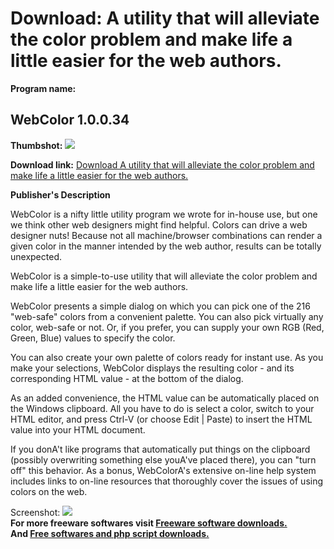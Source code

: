 # Download: A utility that will alleviate the color problem and make life a little easier for the web authors.

**Program name:**

## WebColor 1.0.0.34

  
**Thumbshot:** ![](http://www.freewarefiles.com/screenshot/lexcraftwebcolor_md.gif)   
  
**Download link:** [Download A utility that will alleviate the color problem and make life a little easier for the web authors.](http://freesoftwares.boysofts.com/WebColor_program_19107.html)  
  


**Publisher's Description**  
  


WebColor is a nifty little utility program we wrote for in-house use, but one we think other web designers might find helpful. Colors can drive a web designer nuts! Because not all machine/browser combinations can render a given color in the manner intended by the web author, results can be totally unexpected. 

WebColor is a simple-to-use utility that will alleviate the color problem and make life a little easier for the web authors.

WebColor presents a simple dialog on which you can pick one of the 216 "web-safe" colors from a convenient palette. You can also pick virtually any color, web-safe or not. Or, if you prefer, you can supply your own RGB (Red, Green, Blue) values to specify the color.

You can also create your own palette of colors ready for instant use. As you make your selections, WebColor displays the resulting color - and its corresponding HTML value - at the bottom of the dialog.

As an added convenience, the HTML value can be automatically placed on the Windows clipboard. All you have to do is select a color, switch to your HTML editor, and press Ctrl-V (or choose Edit | Paste) to insert the HTML value into your HTML document.

If you donA't like programs that automatically put things on the clipboard (possibly overwriting something else youA've placed there), you can "turn off" this behavior. As a bonus, WebColorA's extensive on-line help system includes links to on-line resources that thoroughly cover the issues of using colors on the web. 

  
  
Screenshot: ![](http://www.freewarefiles.com/screenshot/lexcraftwebcolor.gif)   
**For more freeware softwares visit [Freeware software downloads.](http://freesoftwares.boysofts.com/)**   
**And [Free softwares and php script downloads.](http://www.boysofts.com/)**
